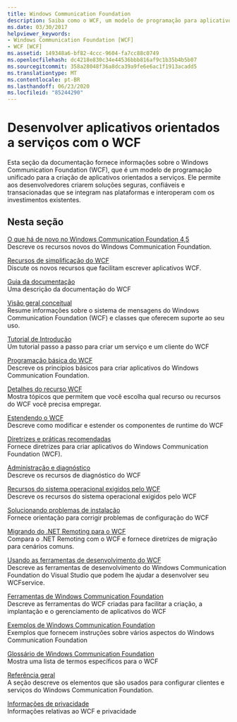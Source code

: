 ```yaml
---
title: Windows Communication Foundation
description: Saiba como o WCF, um modelo de programação para aplicativos orientados a serviços, permite que você crie soluções seguras, confiáveis e transacionadas.
ms.date: 03/30/2017
helpviewer_keywords:
- Windows Communication Foundation [WCF]
- WCF [WCF]
ms.assetid: 149348a6-bf82-4ccc-9604-fa7cc88c0749
ms.openlocfilehash: dc4218e830c34e44536bbb816af9c1b35b4b5b07
ms.sourcegitcommit: 358a28048f36a8dca39a9fe6e6ac1f1913acadd5
ms.translationtype: MT
ms.contentlocale: pt-BR
ms.lasthandoff: 06/23/2020
ms.locfileid: "85244290"
---
```

# <a name="develop-service-oriented-applications-with-wcf"></a>Desenvolver aplicativos orientados a serviços com o WCF

Esta seção da documentação fornece informações sobre o Windows Communication Foundation (WCF), que é um modelo de programação unificado para a criação de aplicativos orientados a serviços. Ele permite aos desenvolvedores criarem soluções seguras, confiáveis e transacionadas que se integram nas plataformas e interoperam com os investimentos existentes.

## <a name="in-this-section"></a>Nesta seção

 [O que há de novo no Windows Communication Foundation 4,5](whats-new.md)\
 Descreve os recursos novos do Windows Communication Foundation.

 [Recursos de simplificação do WCF](wcf-simplification-features.md)\
 Discute os novos recursos que facilitam escrever aplicativos WCF.

 [Guia da documentação](guide-to-the-documentation.md)\
 Uma descrição da documentação do WCF

 [Visão geral conceitual](conceptual-overview.md)\
 Resume informações sobre o sistema de mensagens do Windows Communication Foundation (WCF) e classes que oferecem suporte ao seu uso.

 [Tutorial de Introdução](getting-started-tutorial.md)\
 Um tutorial passo a passo para criar um serviço e um cliente do WCF

 [Programação básica do WCF](basic-wcf-programming.md)\
 Descreve os princípios básicos para criar aplicativos do Windows Communication Foundation.

 [Detalhes do recurso WCF](./feature-details/index.md)\
 Mostra tópicos que permitem que você escolha qual recurso ou recursos do WCF você precisa empregar.

 [Estendendo o WCF](./extending/index.md)\
 Descreve como modificar e estender os componentes de runtime do WCF

 [Diretrizes e práticas recomendadas](guidelines-and-best-practices.md)\
 Fornece diretrizes para criar aplicativos do Windows Communication Foundation (WCF).

 [Administração e diagnóstico](./diagnostics/index.md)\
 Descreve os recursos de diagnóstico do WCF

 [Recursos do sistema operacional exigidos pelo WCF](operating-system-resources-required-by-wcf.md)\
 Descreve os recursos do sistema operacional exigidos pelo WCF

 [Solucionando problemas de instalação](troubleshooting-setup-issues.md)\
 Fornece orientação para corrigir problemas de configuração do WCF

 [Migrando do .NET Remoting para o WCF](migrating-from-net-remoting-to-wcf.md)\
 Compara o .NET Remoting com o WCF e fornece diretrizes de migração para cenários comuns.

 [Usando as ferramentas de desenvolvimento do WCF](using-the-wcf-development-tools.md)\
 Descreve as ferramentas de desenvolvimento do Windows Communication Foundation do Visual Studio que podem lhe ajudar a desenvolver seu WCFservice.

 [Ferramentas de Windows Communication Foundation](tools.md)\
 Descreve as ferramentas do WCF criadas para facilitar a criação, a implantação e o gerenciamento de aplicativos do WCF

 [Exemplos de Windows Communication Foundation](./samples/index.md)\
 Exemplos que fornecem instruções sobre vários aspectos do Windows Communication Foundation

 [Glossário de Windows Communication Foundation](glossary.md)\
 Mostra uma lista de termos específicos para o WCF

 [Referência geral](general-reference.md)\
 A seção descreve os elementos que são usados para configurar clientes e serviços do Windows Communication Foundation.

 [Informações de privacidade](privacy-information.md)\
 Informações relativas ao WCF e privacidade
